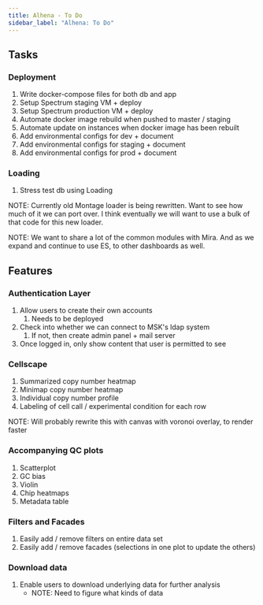 ```yaml
---
title: Alhena - To Do
sidebar_label: "Alhena: To Do"
---
```


## Tasks

### Deployment

1. Write docker-compose files for both db and app
2. Setup Spectrum staging VM + deploy
3. Setup Spectrum production VM + deploy
4. Automate docker image rebuild when pushed to master / staging
5. Automate update on instances when docker image has been rebuilt
6. Add environmental configs for dev + document
7. Add environmental configs for staging + document
8. Add environmental configs for prod + document

### Loading

1. Stress test db using Loading

NOTE: Currently old Montage loader is being rewritten. Want to see how much of it we can port over. I think eventually we will want to use a bulk of that code for this new loader.

NOTE: We want to share a lot of the common modules with Mira. And as we expand and continue to use ES, to other dashboards as well.

## Features

### Authentication Layer

1. Allow users to create their own accounts
   1. Needs to be deployed
2. Check into whether we can connect to MSK's ldap system
   1. If not, then create admin panel + mail server
3. Once logged in, only show content that user is permitted to see

### Cellscape

1. Summarized copy number heatmap
2. Minimap copy number heatmap
3. Individual copy number profile
4. Labeling of cell call / experimental condition for each row

NOTE: Will probably rewrite this with canvas with voronoi overlay, to render faster

### Accompanying QC plots

1. Scatterplot
2. GC bias
3. Violin
4. Chip heatmaps
5. Metadata table

### Filters and Facades

1. Easily add / remove filters on entire data set
2. Easily add / remove facades (selections in one plot to update the others)

### Download data

1. Enable users to download underlying data for further analysis
   - NOTE: Need to figure what kinds of data
